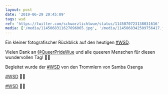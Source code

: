 ```yaml
---
layout: post
date: '2019-06-29 20:45:09'
tags: wsd
ref: 'https://twitter.com/schwarzlichtwue/status/1145070723138031616'
media: ['/media/1145068311627096065.jpg', '/media/1145068342509756417.jpg', '/media/1145068609020080135.jpg', '/media/1145068633086935041.jpg', '/media/1145068908698898432.jpg', '/media/1145068967003922432.jpg', '/media/1145068979247079425.jpg', '/media/1145068998108864512.jpg', '/media/1145069087632048128.jpg', '/media/1145069155521126400.jpg', '/media/1145069195668938752.jpg', '/media/1145069297724792832.jpg', '/media/1145069887280357377.jpg', '/media/1145070033825161216.jpg', '/media/1145070198065704961.jpg', '/media/1145070223990693888.jpg']
---
```

Ein kleiner fotografischer Rückblick auf den heutigen [#WSD](/t/wsd).

Vielen Dank an [@QueerPrideWue](https://twitter.com/QueerPrideWue) und alle queeren Menschen für diesen wundervollen Tag! 🏳️‍🌈 

Begleitet wurde der [#WSD](/t/wsd) von den Trommlern von Samba Osenga 

[#WSD](/t/wsd) 🏳️‍🌈 

[#WSD](/t/wsd) 🏳️‍🌈 